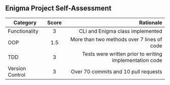 ## Enigma Project Self-Assessment


| Category      | Score    | Rationale        |
| ------------- |:--------:| ----------------:|
| Functionality |     3    |  CLI and Enigma class implemented |
| OOP           |     1.5    | More than two methods over 7 lines of code |
| TDD           |     3    |  Tests were written prior to writing implementation code |
| Version Control|    3    |  Over 70 commits and 10 pull requests |
